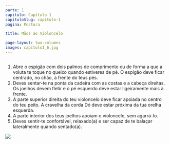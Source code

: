```yaml
---
parte: 1
capitulo: Capítulo 1
capituloSlug: capitulo-1
pagina: Postura

title: Mãos ao Violoncelo

page-layout: two-columns
images: capitulo1_6.jpg
---
```


<div class="column">
	<ol class="large">
		<li>Abre o espigão com dois palmos de comprimento ou de forma a que a voluta te toque no queixo quando estiveres de pé. O espigão deve ficar centrado, no chão, à frente do teus pés.</li>
		<li>Deves sentar-te na ponta da cadeira com as costas e a cabeça direitas. Os joelhos devem fletir e o pé esquerdo deve estar ligeiramente mais à frente.</li>
		<li>A parte superior direita do teu violoncelo deve ficar apoiada no centro do teu peito. A cravelha da corda Dó deve estar próxima da tua orelha esquerda.</li>
		<li>A parte interior dos teus joelhos apoiam o violoncelo, sem agarrá-lo.</li>
		<li>Deves sentir-te confortável, relaxado(a) e ser capaz de te balaçar lateralmente quando sentado(a).</li>
	</ol>
</div>
<div class="column">
	<img src="{{site.baseurl}}/assets/graphics/content/capitulo1_6.jpg"/>
</div>
